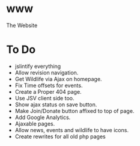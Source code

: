 www
===

The Website

# To Do
* jslintify everything
* Allow revision navigation.
* Get Wildlife via Ajax on homepage.
* Fix Time offsets for events.
* Create a Proper 404 page.
* Use JSV client side too.
* Show ajax status on save button.
* Make Join/Donate button affixed to top of page.
* Add Google Analytics.
* Ajaxable pages.
* Allow news, events and wildlife to have icons.
* Create rewrites for all old php pages
